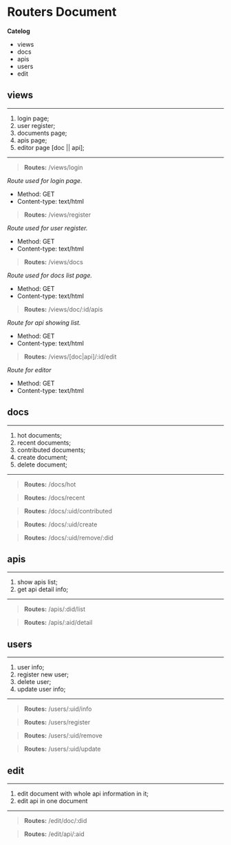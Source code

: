 # Routers Document

**Catelog**

- views
- docs
- apis
- users
- edit

## views
---

1. login page;
2. user register;
3. documents page;
4. apis page;
5. editor page [doc || api];

---


> **Routes:** /views/login 

*Route used for login page.*

- Method: GET
- Content-type: text/html

> **Routes:** /views/register 

*Route used for user register.*

- Method: GET
- Content-type: text/html

> **Routes:** /views/docs

*Route used for docs list page.*

- Method: GET
- Content-type: text/html

> **Routes:** /views/doc/:id/apis

*Route for api showing list.*

- Method: GET
- Content-type: text/html

> **Routes:** /views/[doc|api]/:id/edit

*Route for editor*

- Method: GET
- Content-type: text/html

## docs

--- 

1. hot documents;
2. recent documents;
3. contributed documents;
4. create document;
5. delete document;

---

> **Routes:** /docs/hot

> **Routes:** /docs/recent

> **Routes:** /docs/:uid/contributed

> **Routes:** /docs/:uid/create

> **Routes:** /docs/:uid/remove/:did

## apis

---

1. show apis list;
2. get api detail info;

---

> **Routes:** /apis/:did/list

> **Routes:** /apis/:aid/detail


## users

---

1. user info;
2. register new user;
3. delete user;
4. update user info;

---

> **Routes:** /users/:uid/info

> **Routes:** /users/register

> **Routes:** /users/:uid/remove

> **Routes:** /users/:uid/update

## edit 

--- 

1. edit document with whole api information in it;
2. edit api in one document

---

> **Routes:** /edit/doc/:did

> **Routes:** /edit/api/:aid
